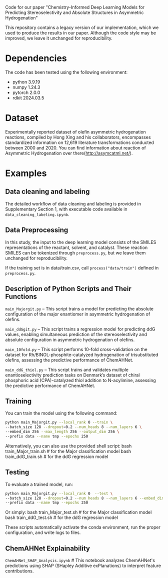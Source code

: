 Code for our paper "Chemistry-Informed Deep Learning Models for Predicting Stereoselectivity and Absolute Structures in Asymmetric Hydrogenation" 

This repository contains a legacy version of our implementation, which we used to produce the results in our paper.
Although the code style may be improved, we leave it unchanged for reproducibility.

# Dependencies
The code has been tested using the following environment:
* python 3.9.19
* numpy 1.24.3
* pytorch 2.0.0
* rdkit 2024.03.5

# Dataset
Experimentally reported dataset of olefin asymmetric hydrogenation reactions, compiled by Hong Xing and his collaborators, encompasses standardized information on 12,619 literature transformations conducted between 2000 and 2020. You can find information about reaction of Asymmetric Hydrogenation over there(http://asymcatml.net/). 

# Examples
## Data cleaning and labeling
The detailed workflow of data cleaning and labeling is provided in Supplementary Section 1, with executable code available in `data_cleaning_labeling.ipynb`.

## Data Preprocessing
In this study, the input to the deep learning model consists of the SMILES representations of the reactant, solvent, and catalyst.
These reaction SMILES can be tokenized through `preprocess.py`, but we leave them unchanged for reproducibility.

If the training set is in data/train.csv, call 
`process("data/train")`
defined in `preprocess.py`. 


## Description of Python Scripts and Their Functions

`main_Majorgit.py` – This script trains a model for predicting the absolute configuration of the major enantiomer in asymmetric hydrogenation of olefins.

`main_ddGgit.py` – This script trains a regression model for predicting ddG values, enabling simultaneous prediction of the stereoselectivity and absolute configuration in asymmetric hydrogenation of olefins.

`main_10fold.py` –  This script performs 10-fold cross-validation on the dataset for Rh/BINOL-phosphite-catalyzed hydrogenation of trisubstituted olefins, assessing the predictive performance of ChemAHNet.

`main_ddG_thiol.py` – This script trains and validates multiple enantioselectivity prediction tasks on Denmark’s dataset of chiral phosphoric acid (CPA)-catalyzed thiol addition to N-acylimine, assessing the predictive performance of ChemAHNet.


## Training

You can train the model using the following command:

```bash
python main_Majorgit.py --local_rank 0 --train \
--batch_size 128 --dropout=0.2 --num_heads 8 --num_layers 6 \
--embed_dim 256 --max_length 256 --output_dim 256 \
--prefix data --name tmp --epochs 250
```
Alternatively, you can also use the provided shell script:
bash train_Major_train.sh      # for the Major classification model
bash train_ddG_train.sh        # for the ddG regression model


## Testing
To evaluate a trained model, run:
```bash
python main_Majorgit.py --local_rank 0  --test \
--batch_size 128 --dropout=0.2 --num_heads 8 --num_layers 6 --embed_dim 256 --max_length 256 --output_dim 256 \
--prefix data --name tmp --epochs 250
```
Or simply:
bash train_Major_test.sh       # for the Major classification model
bash train_ddG_test.sh         # for the ddG regression model

These scripts automatically activate the conda environment, run the proper configuration, and write logs to files.
## ChemAHNet Explainability

`ChemAHNet_SHAP_Analysis.ipynb` # This notebook analyzes ChemAHNet's predictions using SHAP (SHapley Additive exPlanations) to interpret feature contributions.
